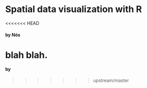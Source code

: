 # Spatial data visualization with R
<<<<<<< HEAD
#### by Nós

blah blah.
=======
#### by 
>>>>>>> upstream/master
